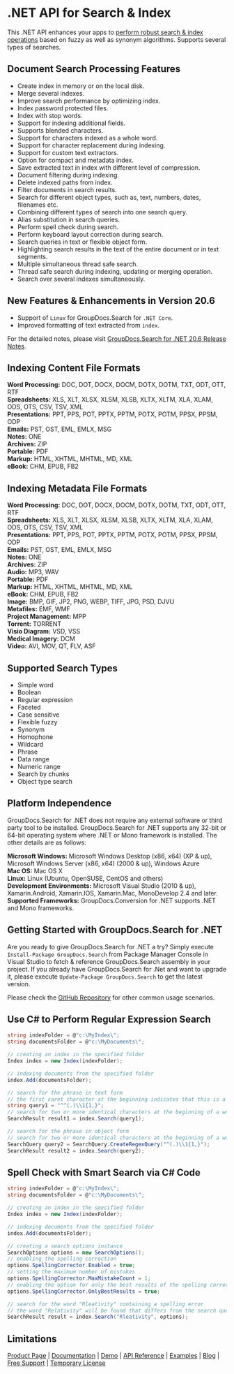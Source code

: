 # .NET API for Search & Index

This .NET API enhances your apps to [perform robust search & index operations](https://products.groupdocs.com/search/net) based on fuzzy as well as synonym algorithms. Supports several types of searches.

## Document Search Processing Features

- Create index in memory or on the local disk.
- Merge several indexes.
- Improve search performance by optimizing index.
- Index password protected files.
- Index with stop words.
- Support for indexing additional fields.
- Supports blended characters.
- Support for characters indexed as a whole word.
- Support for character replacement during indexing.
- Support for custom text extractors.
- Option for compact and metadata index.
- Save extracted text in index with different level of compression.
- Document filtering during indexing.
- Delete indexed paths from index.
- Filter documents in search results.
- Search for different object types, such as, text, numbers, dates, filenames etc.
- Combining different types of search into one search query.
- Alias substitution in search queries.
- Perform spell check during search.
- Perform keyboard layout correction during search.
- Search queries in text or flexible object form.
- Highlighting search results in the text of the entire document or in text segments.
- Multiple simultaneous thread safe search.
- Thread safe search during indexing, updating or merging operation.
- Search over several indexes simultaneously.

## New Features & Enhancements in Version 20.6

- Support of `Linux` for GroupDocs.Search for `.NET Core`.
- Improved formatting of text extracted from `index`.

For the detailed notes, please visit [GroupDocs.Search for .NET 20.6 Release Notes](https://docs.groupdocs.com/search/net/groupdocs-search-for-net-20-6-release-notes/).

## Indexing Content File Formats

**Word Processing:** DOC, DOT, DOCX, DOCM, DOTX, DOTM, TXT, ODT, OTT, RTF\
**Spreadsheets:** XLS, XLT, XLSX, XLSM, XLSB, XLTX, XLTM, XLA, XLAM, ODS, OTS, CSV, TSV, XML\
**Presentations:** PPT, PPS, POT, PPTX, PPTM, POTX, POTM, PPSX, PPSM, ODP\
**Emails:** PST, OST, EML, EMLX, MSG\
**Notes:** ONE\
**Archives:** ZIP\
**Portable:** PDF\
**Markup:** HTML, XHTML, MHTML, MD, XML\
**eBook:** CHM, EPUB, FB2

## Indexing Metadata File Formats

**Word Processing:** DOC, DOT, DOCX, DOCM, DOTX, DOTM, TXT, ODT, OTT, RTF\
**Spreadsheets:** XLS, XLT, XLSX, XLSM, XLSB, XLTX, XLTM, XLA, XLAM, ODS, OTS, CSV, TSV, XML\
**Presentations:** PPT, PPS, POT, PPTX, PPTM, POTX, POTM, PPSX, PPSM, ODP\
**Emails:** PST, OST, EML, EMLX, MSG\
**Notes:** ONE\
**Archives:** ZIP\
**Audio:** MP3, WAV\
**Portable:** PDF\
**Markup:** HTML, XHTML, MHTML, MD, XML\
**eBook:** CHM, EPUB, FB2\
**Image:** BMP, GIF, JP2, PNG, WEBP, TIFF, JPG, PSD, DJVU\
**Metafiles:** EMF, WMF\
**Project Management:** MPP\
**Torrent:** TORRENT\
**Visio Diagram:** VSD, VSS\
**Medical Imagery:** DCM\
**Video:** AVI, MOV, QT, FLV, ASF

## Supported Search Types

- Simple word
- Boolean
- Regular expression
- Faceted
- Case sensitive
- Flexible fuzzy
- Synonym
- Homophone
- Wildcard
- Phrase
- Data range
- Numeric range
- Search by chunks
- Object type search

## Platform Independence

GroupDocs.Search for .NET does not require any external software or third party tool to be installed. GroupDocs.Search for .NET supports any 32-bit or 64-bit operating system where .NET or Mono framework is installed. The other details are as follows:

**Microsoft Windows:** Microsoft Windows Desktop (x86, x64) (XP & up), Microsoft Windows Server (x86, x64) (2000 & up), Windows Azure\
**Mac OS:** Mac OS X\
**Linux:** Linux (Ubuntu, OpenSUSE, CentOS and others)\
**Development Environments:** Microsoft Visual Studio (2010 & up), Xamarin.Android, Xamarin.IOS, Xamarin.Mac, MonoDevelop 2.4 and later.\
**Supported Frameworks:** GroupDocs.Conversion for .NET  supports .NET and Mono frameworks.

## Getting Started with GroupDocs.Search for .NET

Are you ready to give GroupDocs.Search for .NET a try? Simply execute `Install-Package GroupDocs.Search` from Package Manager Console in Visual Studio to fetch & reference GroupDocs.Search assembly in your project. If you already have GroupDocs.Search for .Net and want to upgrade it, please execute `Update-Package GroupDocs.Search` to get the latest version.

Please check the [GitHub Repository](https://github.com/groupdocs-search/GroupDocs.Search-for-.NET) for other common usage scenarios.

## Use C# to Perform Regular Expression Search

```csharp
string indexFolder = @"c:\MyIndex\";
string documentsFolder = @"c:\MyDocuments\";

// creating an index in the specified folder
Index index = new Index(indexFolder);

// indexing documents from the specified folder
index.Add(documentsFolder);

// search for the phrase in text form
// the first caret character at the beginning indicates that this is a regular expression search query
string query1 = "^^(.)\\1{1,}";
// search for two or more identical characters at the beginning of a word
SearchResult result1 = index.Search(query1); 

// search for the phrase in object form
// search for two or more identical characters at the beginning of a word
SearchQuery query2 = SearchQuery.CreateRegexQuery("^(.)\\1{1,}");
SearchResult result2 = index.Search(query2);
```

## Spell Check with Smart Search via C# Code

```csharp
string indexFolder = @"c:\MyIndex\";
string documentsFolder = @"c:\MyDocuments\";

// creating an index in the specified folder
Index index = new Index(indexFolder);

// indexing documents from the specified folder
index.Add(documentsFolder);

// creating a search options instance
SearchOptions options = new SearchOptions();
// enabling the spelling correction
options.SpellingCorrector.Enabled = true;
// setting the maximum number of mistakes
options.SpellingCorrector.MaxMistakeCount = 1;
// enabling the option for only the best results of the spelling correction
options.SpellingCorrector.OnlyBestResults = true;

// search for the word "Rleativity" containing a spelling error
// the word "Relativity" will be found that differs from the search query in two transposed letters
SearchResult result = index.Search("Rleativity", options);
```

## Limitations

[Product Page](https://products.groupdocs.com/search/net) | [Documentation](https://docs.groupdocs.com/search/net/) | [Demo](https://products.groupdocs.app/search/family) | [API Reference](https://apireference.groupdocs.com/net/search) | [Examples](https://github.com/groupdocs-search/GroupDocs.Search-for-.NET) | [Blog](https://blog.groupdocs.com/category/search/) | [Free Support](https://forum.groupdocs.com/c/search) | [Temporary License](https://purchase.groupdocs.com/temporary-license)
